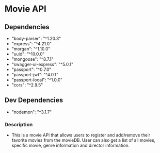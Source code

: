 # Movie API

## Dependencies
* "body-parser": "^1.20.3"
* "express": "^4.21.0"
* "morgan": "^1.10.0"
* "uuid": "^10.0.0"
* "mongoose": "^8.7.1"
* "swagger-ui-express": "^5.0.1"
* "passport": "^0.7.0"
* "passport-jwt": "^4.0.1"
* "passport-local": "^1.0.0"
* "cors": "^2.8.5"

## Dev Dependencies
* "nodemon": "^3.1.7"

### Description
* This is a movie API that allows users to register and add/remove their favorite movies from the movieDB. User can also get a list of all movies, specific movie, genre information and director information.
